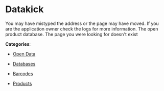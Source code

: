 # Datakick


You may have mistyped the address or the page may have moved. If you are the application owner check the logs for more information. The open product database.  The page you were looking for doesn't exist



**Categories**:

- [Open Data](https://github.com/apis-list/apis-list#open-data)

- [Databases](https://github.com/apis-list/apis-list#databases)

- [Barcodes](https://github.com/apis-list/apis-list#barcodes)

- [Products](https://github.com/apis-list/apis-list#products)



